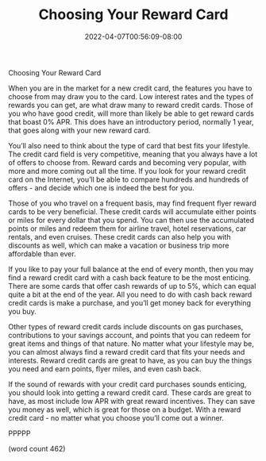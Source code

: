 ﻿---
title: "Choosing Your Reward Card"
date: 2022-04-07T00:56:09-08:00
description: "Credit Cards Tips for Web Success"
featured_image: "/images/Credit Cards.jpg"
tags: ["Credit Cards"]
---

Choosing Your Reward Card

When you are in the market for a new credit card, the features you have to choose from may draw you to the card.  Low interest rates and the types of rewards you can get, are what draw many to reward credit cards.  Those of you who have good credit, will more than likely be able to get reward cards that boast 0% APR.  This does have an introductory period, normally 1 year, that goes along with your new reward card.

You’ll also need to think about the type of card that best fits your lifestyle.  The credit card field is very competitive, meaning that you always have a lot of offers to choose from.  Reward cards and becoming very popular, with more and more coming out all the time.  If you look for your reward credit card on the Internet, you’ll be able to compare hundreds and hundreds of offers - and decide which one is indeed the best for you.

Those of you who travel on a frequent basis, may find frequent flyer reward cards to be very beneficial.  These credit cards will accumulate either points or miles for every dollar that you spend.  You can then use the accumulated points or miles and redeem them for airline travel, hotel reservations, car rentals, and even cruises.  These credit cards can also help you with discounts as well, which can make a vacation or business trip more affordable than ever.

If you like to pay your full balance at the end of every month, then you may find a reward credit card with a cash back feature to be the most enticing.  There are some cards that offer cash rewards of up to 5%, which can equal quite a bit at the end of the year.  All you need to do with cash back reward credit cards is make a purchase, and you’ll get money back for everything you buy.

Other types of reward credit cards include discounts on gas purchases, contributions to your savings account, and points that you can redeem for great items and things of that nature.  No matter what your lifestyle may be, you can almost always find a reward credit card that fits your needs and interests.  Reward credit cards are great to have, as you can buy the things you need and earn points, flyer miles, and even cash back.

If the sound of rewards with your credit card purchases sounds enticing, you should look into getting a reward credit card.  These cards are great to have, as most include low APR with great reward incentives.  They can save you money as well, which is great for those on a budget.  With a reward credit card - no matter what you choose you’ll come out a winner.

PPPPP

(word count 462)
